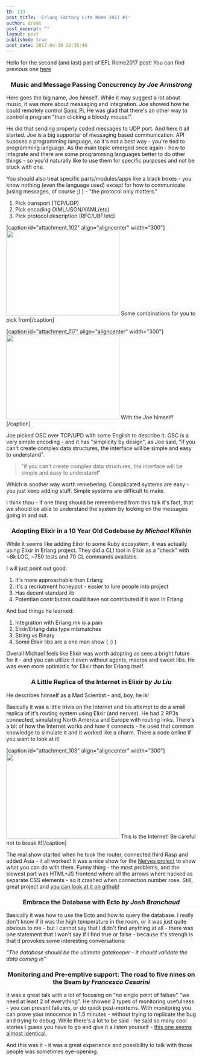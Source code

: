 ```yaml
---
ID: 113
post_title: 'Erlang Factory Lite Rome 2017 #1'
author: dreat
post_excerpt: ""
layout: post
published: true
post_date: 2017-04-30 22:36:46
---
```

Hello for the second (and last) part of EFL Rome2017 post! You can find previous one <a href="http://dreat.info/2017/04/17/erlang-factory-lite-rome-2017-0/">here</a>
<h3 class="talk-title" style="text-align: center;">Music and Message Passing Concurrency <em>by Joe Armstrong</em></h3>
Here goes the big name, Joe himself. While it may suggest a lot about music, it was more about messaging and integration. Joe showed how he could remotely control <a href="http://sonic-pi.net/" target="_blank" rel="noopener noreferrer">Sonic Pi.</a> He was glad that there's an other way to control a program "than clicking a bloody mouse!".

He did that sending properly coded messages to UDP port. And here it all started. Joe is a big supporter of messaging based communication. API suposes a programming language, so it's not a best way - you're tied to programming language. As the main topic emerged once again - how to integrate and there are some programming languages better to do other things - so you'd naturally like to use them for specific purposes and not be stuck with one.

You should also treat specific parts/modules/apps like a black boxes - you know nothing (even the language used) except for how to communicate (using messages, of course ;) ) - "the protocol only matters."
<ol>
 	<li>Pick transport (TCP/UDP)</li>
 	<li>Pick encoding (XML/JSON/YAML/etc)</li>
 	<li>Pick protocol description (RFC/UBF/etc)</li>
</ol>
[caption id="attachment_102" align="aligncenter" width="300"]<a href="http://dreat.info/wp-content/uploads/2017/04/IMG_1904-e1493561399410.jpg"><img class="wp-image-102 size-medium" src="http://dreat.info/wp-content/uploads/2017/04/IMG_1904-e1493561399410-300x225.jpg" alt="" width="300" height="225" /></a> Some combinations for you to pick from[/caption]

[caption id="attachment_117" align="aligncenter" width="300"]<a href="http://dreat.info/wp-content/uploads/2017/04/IMG_1905-e1493586568689.jpg"><img class="size-medium wp-image-117" src="http://dreat.info/wp-content/uploads/2017/04/IMG_1905-e1493586568689-300x225.jpg" alt="" width="300" height="225" /></a> With the Joe himself![/caption]

Joe picked OSC over TCP/UPD with some English to describe it. OSC is a very simple encoding - and it has "simplicity by design", as Joe said, "if you can't create complex data structures, the interface will be simple and easy to understand".
<blockquote>"if you can't create complex data structures, the interface will be simple and easy to understand"</blockquote>
Which is another way worth remebering. Complicated systems are easy - you just keep adding stuff. Simple systems are difficult to make.

I think thou - if one thing should be remembered from this talk it's fact, that we should be able to understand the system by looking on the messages going in and out.
<h3 class="talk-title" style="text-align: center;">Adopting Elixir in a 10 Year Old Codebase <em>by <span class="modal_speaker_name">Michael Klishin</span></em></h3>
While it seems like adding Elixir to some Ruby ecosystem, it was actually using Elixir in Erlang project. They did a CLI tool in Elixir as a "check" with ~8k LOC, ~750 tests and 70 CL commands available.

I will just point out good:
<ol>
 	<li>It's more approachable than Erlang</li>
 	<li>It's a recriutment honeypot - easier to lure people into project</li>
 	<li>Has decent standard lib</li>
 	<li>Potentian contributors could have not contributed if it was in Erlang</li>
</ol>
And bad things he learned:
<ol>
 	<li>Integration with Erlang.mk is a pain</li>
 	<li>Elixir/Erlang data type mismatches</li>
 	<li>String vs Binary</li>
 	<li>Some Elixir libs are a one man show ( ;) )</li>
</ol>
Overall Michael feels like Elixir was worth adopting as sees a bright future for it - and you can utilize it even without agents, macros and sweet libs. He was even more optimistic for Elixir than for Erlang itself.
<h3 class="talk-title" style="text-align: center;">A Little Replica of the Internet in Elixir <em>by <span class="modal_speaker_name">Ju Liu</span></em></h3>
He describes himself as a Mad Scientist - and, boy, he is!

Basically it was a little trivia on the Internet and his attempt to do a small replica of it's routing system using Elixir (and nerves). He had 2 RP3s connected, simulating North America and Europe with routing links. There's a bit of how the Internet works and how it connects - he used that common knowledge to simulate it and it worked like a charm. There a code online if you want to look at it!

[caption id="attachment_103" align="aligncenter" width="300"]<a href="http://dreat.info/wp-content/uploads/2017/04/IMG_1912-e1492431051816.jpg"><img class="size-medium wp-image-103" src="http://dreat.info/wp-content/uploads/2017/04/IMG_1912-e1492431051816-300x225.jpg" alt="" width="300" height="225" /></a> This is the Internet! Be careful not to break it![/caption]

The real show started when he took the router, connected third Rasp and added Asia - it all worked! It was a nice show for the <a href="http://nerves-project.org/" target="_blank" rel="noopener noreferrer">Nerves project</a> to show what you can do with them. Funny thing - the most problems, and the slowest part was HTML+JS frontend where all the arrows where hacked as separate CSS elements - so it crashed when connection number rose. Still, great project and <a href="https://github.com/Arkham/mini_router" target="_blank" rel="noopener noreferrer">you can look at it on github!</a>
<h3 class="talk-title" style="text-align: center;">Embrace the Database with Ecto <em>by <span class="modal_speaker_name">Josh Branchaud</span></em></h3>
Basically it was how to use the Ecto and how to query the database. I really don't know if it was the high temperature in the room, or it was just quite obvious to me - but I cannot say that I didn't find anything at all - there was one statement that I won't say if I find true or false - because it's strengh is that it provokes some interesting conversations:

<em>"The database should be the ultimate gatekeeper - it should validate the data coming in"</em>
<h3 class="talk-title" style="text-align: center;">Monitoring and Pre-emptive support: The road to five nines on the Beam <em>by <span class="modal_speaker_name">Francesco Cesarini</span></em></h3>
It was a great talk with a lot of focusing on "no single point of failure" "we need at least 2 of everything". He showed 2 types of monitoring usefulness - you can prevent failures, or do quick post-mortems. With monitoring you can prove your innocence in 1.5 minutes - without trying to replicate the bug and trying to debug. While there's a lot to be said - he said so many cool stories I guess you have to go and give it a listen yourself - <a href="https://www.youtube.com/watch?v=EHqs_RrVMoE" target="_blank" rel="noopener noreferrer">this one seems almost identical.</a>

And this was it - it was a great experience and possibility to talk with those people was sometimes eye-opening.

